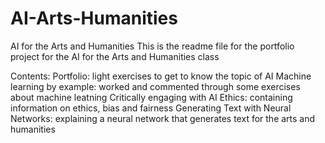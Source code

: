 # AI-Arts-Humanities
AI for the Arts and Humanities 
This is the readme file for the portfolio project for the AI for the Arts and Humanities class 

Contents:
Portfolio: light exercises to get to know the topic of AI
Machine learning by example: worked and commented through some exercises about machine leatning 
Critically engaging with AI Ethics: containing information on ethics, bias and fairness
Generating Text with Neural Networks: explaining a neural network that generates text for the arts and humanities
